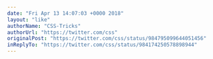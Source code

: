 ```yaml
---
date: "Fri Apr 13 14:07:03 +0000 2018"
layout: "like"
authorName: "CSS-Tricks"
authorUrl: "https://twitter.com/css"
originalPost: "https://twitter.com/css/status/984795099644051456"
inReplyTo: "https://twitter.com/css/status/984174250578898944"
---
```

